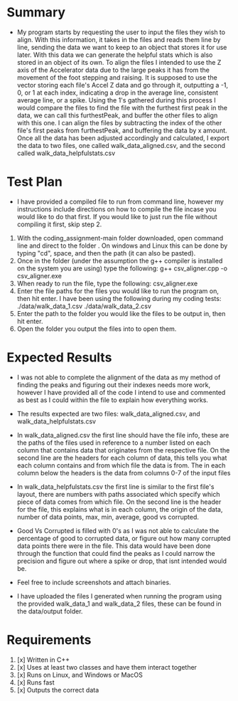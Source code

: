 # Summary

*   My program starts by requesting the user to input the files they wish to align. With this information, 
    it takes in the files and reads them line by line, sending the data we want to keep to an object that
    stores it for use later. With this data we can generate the helpful stats which is also stored in an 
    object of its own. To align the files I intended to use the Z axis of the Accelerator data due to the 
    large peaks it has from the movement of the foot stepping and raising. It is supposed to use the vector
    storing each file's Accel Z data and go through it, outputting a -1, 0, or 1 at each index, indicating a 
    drop in the average line, consistent average line, or a spike. Using the 1's gathered during this process
    I would compare the files to find the file with the furthest first peak in the data, we can call this 
    furthestPeak, and buffer the other files to align with this one. I can align the files by subtracting 
    the index of the other file's first peaks from furthestPeak, and buffering the data by x amount. 
    Once all the data has been adjusted accordingly and calculated, I export the data to two files, one called
    walk_data_aligned.csv, and the second called walk_data_helpfulstats.csv

# Test Plan

* I have provided a compiled file to run from command line, however my instructions include directions
  on how to compile the file incase you would like to do that first. If you would like to just run the file
  without compiling it first, skip step 2.

1. With the coding_assignment-main folder downloaded, open command line and direct to the folder .
    On windows and Linux this can be done by typing "cd", space, and then the path (it can also be pasted).
2. Once in the folder (under the assumption the g++ compiler is installed on the system you are using)
    type the following: g++ csv_aligner.cpp -o csv_aligner.exe
3. When ready to run the file, type the following: csv_aligner.exe
4. Enter the file paths for the files you would like to run the program on, then hit enter.
    I have been using the following during my coding tests: ./data/walk_data_1.csv ./data/walk_data_2.csv
5. Enter the path to the folder you would like the files to be output in, then hit enter.
6. Open the folder you output the files into to open them.


# Expected Results

*   I was not able to complete the alignment of the data as my method of finding the peaks and figuring out their
    indexes needs more work, however I have provided all of the code I intend to use and commented as best as I could 
    within the file to explain how everything works. 

* The results expected are two files: walk_data_aligned.csv, and walk_data_helpfulstats.csv

*   In walk_data_aligned.csv the first line should have the file info, these are the paths of the files used in reference 
    to a number listed on each column that contains data that originates from the respective file. On the second line are
    the headers for each column of data, this tells you what each column contains and from which file the data is from.
    The in each column below the headers is the data from columns 0-7 of the input files

*   In walk_data_helpfulstats.csv the first line is similar to the first file's layout, there are numbers with paths associated
    which specify which piece of data comes from which file. On the second line is the header for the file, this explains what 
    is in each column, the origin of the data, number of data points, max, min, average, good vs corrupted. 

*   Good Vs Corrupted is filled with 0's as I was not able to calculate the percentage of good to corrupted data, or figure out 
    how many corrupted data points there were in the file. This data would have been done through the function that could find the
    peaks as I could narrow the precision and figure out where a spike or drop, that isnt intended would be.

* Feel free to include screenshots and attach binaries.
*   I have uploaded the files I generated when running the program using the provided walk_data_1 and walk_data_2 files, these 
    can be found in the data/output folder. 

# Requirements
1. [x] Written in C++
2. [x] Uses at least two classes and have them interact together
3. [x] Runs on Linux, and Windows or MacOS
4. [x] Runs fast
5. [x] Outputs the correct data
